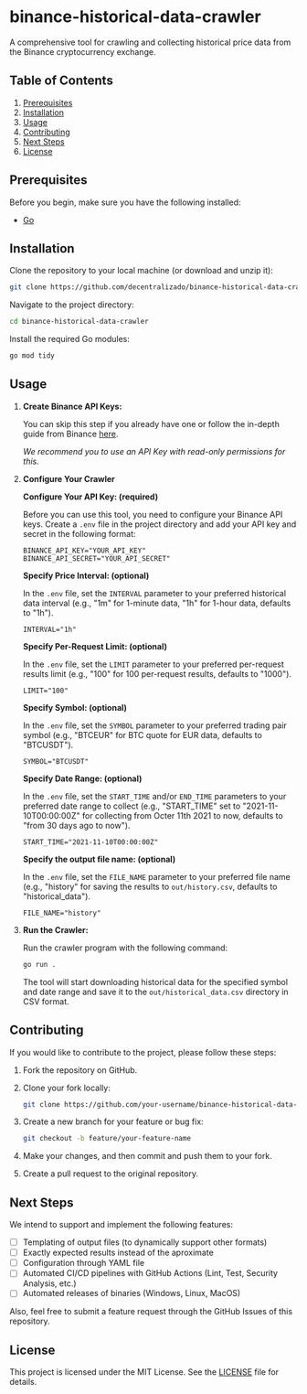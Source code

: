 # binance-historical-data-crawler

A comprehensive tool for crawling and collecting historical price data from the Binance cryptocurrency exchange.

## Table of Contents

1. [Prerequisites](#prerequisites)
2. [Installation](#installation)
3. [Usage](#usage)
4. [Contributing](#contributing)
5. [Next Steps](#next-steps)
6. [License](#license)

## Prerequisites

Before you begin, make sure you have the following installed:

- [Go](https://go.dev/doc/install)

## Installation

Clone the repository to your local machine (or download and unzip it):

```bash
git clone https://github.com/decentralizado/binance-historical-data-crawler.git
```

Navigate to the project directory:

```bash
cd binance-historical-data-crawler
```

Install the required Go modules:

```bash
go mod tidy
```

## Usage

1. **Create Binance API Keys:**

    You can skip this step if you already have one or follow the in-depth guide from Binance [here](https://www.binance.com/en-BH/support/faq/how-to-create-api-360002502072).

    _We recommend you to use an API Key with read-only permissions for this._

2. **Configure Your Crawler**

    **Configure Your API Key: (required)**

    Before you can use this tool, you need to configure your Binance API keys. Create a `.env` file in the project directory and add your API key and secret in the following format:

    ```dotenv
    BINANCE_API_KEY="YOUR_API_KEY"
    BINANCE_API_SECRET="YOUR_API_SECRET"
    ```

    **Specify Price Interval: (optional)**

    In the `.env` file, set the `INTERVAL` parameter to your preferred historical data interval (e.g., "1m" for 1-minute data, "1h" for 1-hour data, defaults to "1h").

    ```dotenv
    INTERVAL="1h"
    ```

    **Specify Per-Request Limit: (optional)**

    In the `.env` file, set the `LIMIT` parameter to your preferred per-request results limit (e.g., "100" for 100 per-request results, defaults to "1000").

    ```dotenv
    LIMIT="100"
    ```

    **Specify Symbol: (optional)**

    In the `.env` file, set the `SYMBOL` parameter to your preferred trading pair symbol (e.g., "BTCEUR" for BTC quote for EUR data, defaults to "BTCUSDT").

    ```dotenv
    SYMBOL="BTCUSDT"
    ```

    **Specify Date Range: (optional)**

    In the `.env` file, set the `START_TIME` and/or `END_TIME` parameters to your preferred date range to collect (e.g., "START_TIME" set to "2021-11-10T00:00:00Z" for collecting from Octer 11th 2021 to now, defaults to "from 30 days ago to now").

    ```dotenv
    START_TIME="2021-11-10T00:00:00Z"
    ```

    **Specify the output file name: (optional)**

    In the `.env` file, set the `FILE_NAME` parameter to your preferred file name (e.g., "history" for saving the results to `out/history.csv`, defaults to "historical_data").

    ```dotenv
    FILE_NAME="history"
    ```

3. **Run the Crawler:**

    Run the crawler program with the following command:

    ```bash
    go run .
    ```

    The tool will start downloading historical data for the specified symbol and date range and save it to the `out/historical_data.csv` directory in CSV format.

## Contributing

If you would like to contribute to the project, please follow these steps:

1. Fork the repository on GitHub.

2. Clone your fork locally:

   ```bash
   git clone https://github.com/your-username/binance-historical-data-crawler.git
   ```

3. Create a new branch for your feature or bug fix:

   ```bash
   git checkout -b feature/your-feature-name
   ```

4. Make your changes, and then commit and push them to your fork.

5. Create a pull request to the original repository.

## Next Steps

We intend to support and implement the following features:

- [ ] Templating of output files (to dynamically support other formats)
- [ ] Exactly expected results instead of the aproximate
- [ ] Configuration through YAML file
- [ ] Automated CI/CD pipelines with GitHub Actions (Lint, Test, Security Analysis, etc.)
- [ ] Automated releases of binaries (Windows, Linux, MacOS)

Also, feel free to submit a feature request through the GitHub Issues of this repository.

## License

This project is licensed under the MIT License. See the [LICENSE](LICENSE) file for details.

